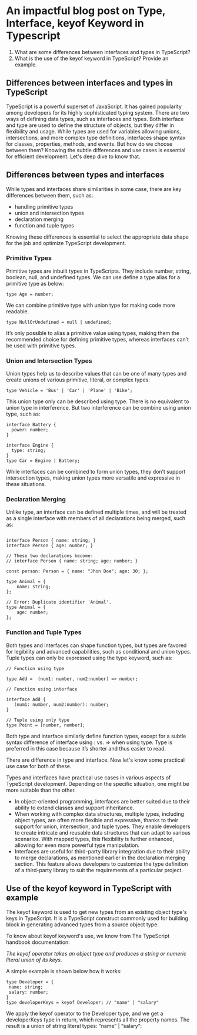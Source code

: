 # An impactful blog post on Type, Interface, keyof Keyword in Typescript


1. What are some differences between interfaces and types in TypeScript?
2. What is the use of the keyof keyword in TypeScript? Provide an example.

## Differences between interfaces and types in TypeScript

TypeScript is a powerful superset of JavaScript. It has gained popularity among developers for its highly sophisticated typing system. There are two ways of defining data types, such as interfaces and types. Both interface and type are used to define the structure of objects, but they differ in flexibility and usage. While types are used for variables allowing unions, intersections, and more complex type definitions, interfaces shape syntax for classes, properties, methods, and events. But how do we choose between them? Knowing the subtle differences and use cases is essential for efficient development. Let's deep dive to know that.

## Differences between types and interfaces
While types and interfaces share similarities in some case, there are key differences between them, such as:

- handling primitive types
- union and intersection types
- declaration merging
- function and tuple types

Knowing these differences is essential to select the appropriate data shape for the job and optimize TypeScript development.

### Primitive Types

Primitive types are inbuilt types in TypeScripts. They include number, string, boolean, null, and undefined types.
We can use define a type alias for a primitive type as below:

```
type Age = number;

```
We can combine primitive type with union type for making code more readable.

```
type NullOrUndefined = null | undefined;

```

It’s only possible to alias a primitive value using types, making them the recommended choice for defining primitive types, whereas interfaces can’t be used with primitive types.


### Union and Intersection Types

Union types help us to describe values that can be one of many types and create unions of various primitive, literal, or complex types:

```
type Vehicle = 'Bus' | 'Car' | 'Plane' | 'Bike';

```

This union type only can be described using type. There is no equivalent to union type in interference. But two interference can be combine using union type, such as:

```
interface Battery {
  power: number;
}

interface Engine {
  type: string;
}
type Car = Engine | Battery;

```

While interfaces can be combined to form union types, they don’t support intersection types, making union types more versatile and expressive in these situations.

### Declaration Merging

Unlike type, an interface can be defined multiple times, and will be treated as a single interface with members of all declarations being merged, such as:

```

interface Person { name: string; }
interface Person { age: number; }

// These two declarations become:
// interface Person { name: string; age: number; }

const person: Person = { name: "Jhon Doe"; age: 30; };

type Animal = {
    name: string;
};

// Error: Duplicate identifier 'Animal'.    
type Animal = { 
    age: number;
};

```

### Function and Tuple Types

Both types and interfaces can shape function types, but types are favored for legibility and advanced capabilities, such as conditional and union types. Tuple types can only be expressed using the type keyword, such as:

```
// Function using type

type Add =  (num1: number, num2:number) => number;

// Function using interface

interface Add {
   (num1: number, num2:number): number;
}

// Tuple using only type
type Point = [number, number];

```

Both type and interface similarly define function types, except for a subtle syntax difference of interface using : vs. => when using type. Type is preferred in this case because it’s shorter and thus easier to read.

There are difference in type and interface. Now let's know some practical use case for both of these.

Types and interfaces have practical use cases in various aspects of TypeScript development. Depending on the specific situation, one might be more suitable than the other.

- In object-oriented programming, interfaces are better suited due to their ability to extend classes and support inheritance. 
- When working with complex data structures, multiple types, including object types, are often more flexible and expressive, thanks to their support for union, intersection, and tuple types. They enable developers to create intricate and reusable data structures that can adapt to various scenarios. With mapped types, this flexibility is further enhanced, allowing for even more powerful type manipulation.
- Interfaces are useful for third-party library integration due to their ability to merge declarations, as mentioned earlier in the declaration merging section. This feature allows developers to customize the type definition of a third-party library to suit the requirements of a particular project.

## Use of the keyof keyword in TypeScript with example

The keyof keyword is used to get new types from an existing object type's keys in TypeScript. It is a TypeScript construct commonly used for building block in generating advanced types from a source object type.

To know about keyof keyword's use, we know from The TypeScript handbook documentation:

*The keyof operator takes an object type and produces a string or numeric literal union of its keys.*

A simple example is shown below how it works:

```
type Developer = {
 name: string;
 salary: number;
} 
type developerKeys = keyof Developer; // "name" | "salary"

```
We apply the keyof operator to the Developer type, and we get a developerKeys type in return, which represents all the property names. The result is a union of string literal types: “name” | “salary“: